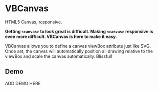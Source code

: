 # VBCanvas

HTML5 Canvas, responsive.

**Getting `<canvas>` to look great is difficult. Making `<canvas>` responsive is even more difficult. VBCanvas is here to make it easy.**

VBCanvas allows you to define a canvas viewBox attribute just like SVG. Once set, the canvas will automatically position all drawing relative to the viewBox and scale the canvas automatically. Blissful!

## Demo

ADD DEMO HERE
